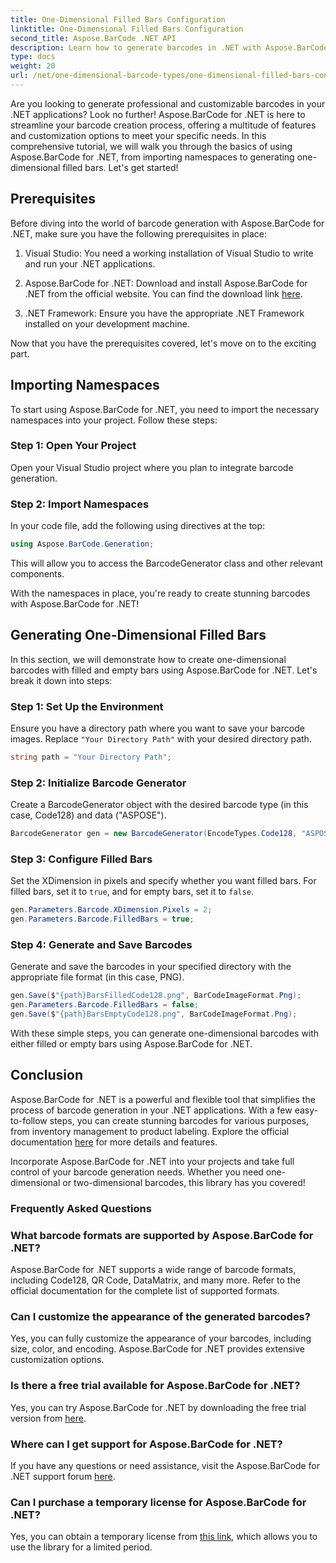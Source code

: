 ```yaml
---
title: One-Dimensional Filled Bars Configuration
linktitle: One-Dimensional Filled Bars Configuration
second_title: Aspose.BarCode .NET API
description: Learn how to generate barcodes in .NET with Aspose.BarCode for .NET. This comprehensive tutorial covers everything from importing namespaces to creating one-dimensional barcodes. 
type: docs
weight: 20
url: /net/one-dimensional-barcode-types/one-dimensional-filled-bars-configuration/
---
```


Are you looking to generate professional and customizable barcodes in your .NET applications? Look no further! Aspose.BarCode for .NET is here to streamline your barcode creation process, offering a multitude of features and customization options to meet your specific needs. In this comprehensive tutorial, we will walk you through the basics of using Aspose.BarCode for .NET, from importing namespaces to generating one-dimensional filled bars. Let's get started!

## Prerequisites

Before diving into the world of barcode generation with Aspose.BarCode for .NET, make sure you have the following prerequisites in place:

1. Visual Studio: You need a working installation of Visual Studio to write and run your .NET applications.

2. Aspose.BarCode for .NET: Download and install Aspose.BarCode for .NET from the official website. You can find the download link [here](https://releases.aspose.com/barcode/net/).

3. .NET Framework: Ensure you have the appropriate .NET Framework installed on your development machine.

Now that you have the prerequisites covered, let's move on to the exciting part.

## Importing Namespaces

To start using Aspose.BarCode for .NET, you need to import the necessary namespaces into your project. Follow these steps:

### Step 1: Open Your Project
   Open your Visual Studio project where you plan to integrate barcode generation.

### Step 2: Import Namespaces
   In your code file, add the following using directives at the top:

   ```csharp
   using Aspose.BarCode.Generation;
   ```

   This will allow you to access the BarcodeGenerator class and other relevant components.

With the namespaces in place, you're ready to create stunning barcodes with Aspose.BarCode for .NET!

## Generating One-Dimensional Filled Bars

In this section, we will demonstrate how to create one-dimensional barcodes with filled and empty bars using Aspose.BarCode for .NET. Let's break it down into steps:

### Step 1: Set Up the Environment
   Ensure you have a directory path where you want to save your barcode images. Replace `"Your Directory Path"` with your desired directory path.

   ```csharp
   string path = "Your Directory Path";
   ```

### Step 2: Initialize Barcode Generator
   Create a BarcodeGenerator object with the desired barcode type (in this case, Code128) and data ("ASPOSE").

   ```csharp
   BarcodeGenerator gen = new BarcodeGenerator(EncodeTypes.Code128, "ASPOSE");
   ```

### Step 3: Configure Filled Bars
   Set the XDimension in pixels and specify whether you want filled bars. For filled bars, set it to `true`, and for empty bars, set it to `false`.

   ```csharp
   gen.Parameters.Barcode.XDimension.Pixels = 2;
   gen.Parameters.Barcode.FilledBars = true;
   ```

### Step 4: Generate and Save Barcodes
   Generate and save the barcodes in your specified directory with the appropriate file format (in this case, PNG).

   ```csharp
   gen.Save($"{path}BarsFilledCode128.png", BarCodeImageFormat.Png);
   gen.Parameters.Barcode.FilledBars = false;
   gen.Save($"{path}BarsEmptyCode128.png", BarCodeImageFormat.Png);
   ```

With these simple steps, you can generate one-dimensional barcodes with either filled or empty bars using Aspose.BarCode for .NET.

## Conclusion

Aspose.BarCode for .NET is a powerful and flexible tool that simplifies the process of barcode generation in your .NET applications. With a few easy-to-follow steps, you can create stunning barcodes for various purposes, from inventory management to product labeling. Explore the official documentation [here](https://reference.aspose.com/barcode/net/) for more details and features.

Incorporate Aspose.BarCode for .NET into your projects and take full control of your barcode generation needs. Whether you need one-dimensional or two-dimensional barcodes, this library has you covered!

### Frequently Asked Questions

### What barcode formats are supported by Aspose.BarCode for .NET?
Aspose.BarCode for .NET supports a wide range of barcode formats, including Code128, QR Code, DataMatrix, and many more. Refer to the official documentation for the complete list of supported formats.

### Can I customize the appearance of the generated barcodes?
Yes, you can fully customize the appearance of your barcodes, including size, color, and encoding. Aspose.BarCode for .NET provides extensive customization options.

### Is there a free trial available for Aspose.BarCode for .NET?
Yes, you can try Aspose.BarCode for .NET by downloading the free trial version from [here](https://releases.aspose.com/).

### Where can I get support for Aspose.BarCode for .NET?
If you have any questions or need assistance, visit the Aspose.BarCode for .NET support forum [here](https://forum.aspose.com/c/barcode/13).

### Can I purchase a temporary license for Aspose.BarCode for .NET?
Yes, you can obtain a temporary license from [this link](https://purchase.aspose.com/temporary-license/), which allows you to use the library for a limited period.

